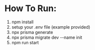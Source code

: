 # How To Run:
1. npm install
2. setup your .env file (example provided)
3. npx prisma generate
4. npx prisma migrate dev --name init
5. npm run start
